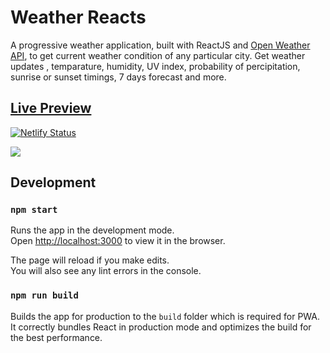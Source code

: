 # Weather Reacts

A progressive weather application, built with ReactJS and [Open Weather API](http://openweathermap.org/), to get current weather condition of any particular city. Get weather updates , temparature, humidity, UV index, probability of percipitation, sunrise or sunset timings, 7 days forecast and more.

## [Live Preview](https://weather-reacts.netlify.app)

[![Netlify Status](https://api.netlify.com/api/v1/badges/0001cf5f-0cc5-45f8-9e71-fd73ab63f6a0/deploy-status)](https://app.netlify.com/sites/weather-reacts/deploys)

![](./screenshots/screenshot-new.png)

## Development

### `npm start`

Runs the app in the development mode.<br />
Open [http://localhost:3000](http://localhost:3000) to view it in the browser.

The page will reload if you make edits.<br />
You will also see any lint errors in the console.

### `npm run build`

Builds the app for production to the `build` folder which is required for PWA.<br />
It correctly bundles React in production mode and optimizes the build for the best performance.
